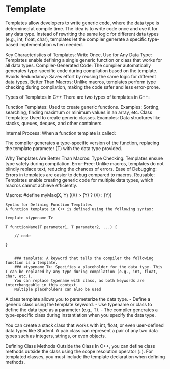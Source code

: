 # Template

Templates allow developers to write generic code, where the data type is determined at compile time. The idea is to write code once and use it for any data type. Instead of rewriting the same logic for different data types (e.g., int, float, char), templates let the compiler generate a specific type-based implementation when needed.

Key Characteristics of Templates:
Write Once, Use for Any Data Type: Templates enable defining a single generic function or class that works for all data types.
Compiler-Generated Code: The compiler automatically generates type-specific code during compilation based on the template.
Avoids Redundancy: Saves effort by reusing the same logic for different data types.
Better Than Macros: Unlike macros, templates perform type checking during compilation, making the code safer and less error-prone.


Types of Templates in C++
There are two types of templates in C++:

Function Templates:
Used to create generic functions.
Examples: Sorting, searching, finding maximum or minimum values in an array, etc.
Class Templates:
Used to create generic classes.
Examples: Data structures like stacks, queues, deques, and other containers.

Internal Process:
When a function template is called:

The compiler generates a type-specific version of the function, replacing the template parameter (T) with the data type provided.


Why Templates Are Better Than Macros:
Type Checking: Templates ensure type safety during compilation.
Error-Free: Unlike macros, templates do not blindly replace text, reducing the chances of errors.
Ease of Debugging: Errors in templates are easier to debug compared to macros.
Reusable: Templates enable creating generic code for multiple data types, which macros cannot achieve efficiently.

Macros: 
    #define myMax(X, Y) ((X) > (Y) ? (X) : (Y))



    Syntax for Defining Function Templates
    A function template in C++ is defined using the following syntax:

    template <typename T>

    T functionName(T parameter1, T parameter2, ...) {
        
        // code

    }


        ### template: A keyword that tells the compiler the following function is a template.
        ### <typename T>: Specifies a placeholder for the data type. This T can be replaced by any type during compilation (e.g., int, float, char, etc.).
        You can replace typename with class, as both keywords are interchangeable in this context.
        Multiple placeholders can also be used


A class template allows you to parameterize the data type. 
    - Define a generic class using the template keyword.
    - Use typename or class to define the data type as a parameter (e.g., T).
    - The compiler generates a type-specific class during instantiation when you specify the data type.

You can create a stack class that works with int, float, or even user-defined data types like Student.
A pair class can represent a pair of any two data types such as integers, strings, or even objects.


Defining Class Methods Outside the Class
 In C++, you can define class methods outside the class using the scope resolution operator (::). For templated classes, you must include the template declaration when defining methods.